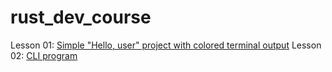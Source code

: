 # rust_dev_course
Lesson 01: [Simple "Hello, user" project with colored terminal output](lesson-01/src/main.rs)
Lesson 02: [CLI program](lesson-02/src/main.rs) 
